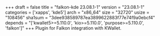 +++
draft = false
title = "falkon-kde 23.08.1-1"
version = "23.08.1-1"
categories = ['xapps', 'kde5']
arch = "x86_64"
size = "32720"
usize = "108456"
sha1sum = "3dee938589787ea3899622883f77e74f9a0ebcf4"
depends = "['kwallet5>=5.110.0', 'kio>=5.110.0', 'purpose>=5.110.0', 'falkon']"
+++
Plugin for Falkon integration with KWallet.